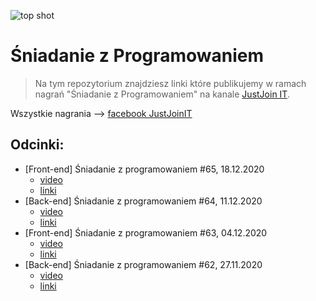 ![top shot](./assets/top-shot.png)

# Śniadanie z Programowaniem

> Na tym repozytorium znajdziesz linki które publikujemy w ramach nagrań "Śniadanie z
> Programowaniem" na kanale [JustJoin IT](https://justjoin.it/).

Wszystkie nagrania -->
[facebook JustJoinIT](https://www.facebook.com/watch/JustJoinIT/1096965710647774/)

## Odcinki:

-   [Front-end] Śniadanie z programowaniem #65, 18.12.2020
    -   [video](https://www.youtube.com/watch?v=ZlQu4gcXmtA)
    -   [linki](./episodes/65.md)
-   [Back-end] Śniadanie z programowaniem #64, 11.12.2020
    -   [video](https://www.youtube.com/watch?v=nd-ncGlhhBY)
    -   [linki](./episodes/64.md)
-   [Front-end] Śniadanie z programowaniem #63, 04.12.2020
    -   [video](https://www.youtube.com/watch?v=ycfmC5qZLpo)
    -   [linki](./episodes/63.md)
-   [Back-end] Śniadanie z programowaniem #62, 27.11.2020
    -   [video](https://www.youtube.com/watch?v=XzYuiteMsOw)
    -   [linki](./episodes/62.md)
